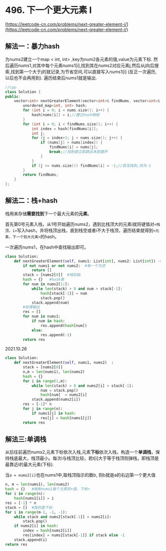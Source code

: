 # 496. 下一个更大元素 I

[https://leetcode-cn.com/problems/next-greater-element-i/](https://leetcode-cn.com/problems/next-greater-element-i/)

## 解法一：暴力hash

为nums2建立一个map &lt; int, int&gt; ,key为num2各元素的值,value为元素下标. 然后遍历nums1,对其中每个元素nums1\[i\],找到其在nums2对应元素j,然后从j向后搜索,找到第一个大于j的就记录,为节省空间,可以直接写入nums1\[i\] \(反正一次遍历,以后也不会再用到\). 遍历结束后nums1就是输出.

```cpp
//cpp
class Solution {
public:
    vector<int> nextGreaterElement(vector<int>& findNums, vector<int>& nums) {
        unordered_map<int, int> hash;
        for (int i = 0; i < nums.size(); i++) {
            hash[nums[i]] = i;//建立hash映射
        }
        for (int i = 0; i < findNums.size(); i++) {
            int index = hash[findNums[i]];
            int j;
            for (j = index+1; j < nums.size(); j++) {
                if (nums[j] > nums[index]) {
                    findNums[i] = nums[j];
                    break;//找到就立即跳出本层循环
                }                
            }
            if (j >= nums.size()) findNums[i] = -1;//若没找到,则为-1
        }
        return findNums;
    }
};
```

## 解法二：栈+hash

栈用来存储**需要找到**下一个最大元素的**元素**。

首先第0号元素入栈，从1号开始遍历nums2，遇到比栈顶大的元素i就将键值对`<栈顶，i>`写入hash，并将栈顶出栈，直到栈空或者i不大于栈顶，遍历结束就得到`<元素，下一个较大元素>`的hash。

一次遍历nums1，在hash中查找输出即可。

```python
class Solution:
    def nextGreaterElement(self, nums1: List[int], nums2: List[int]) -> List[int]:
        if not nums1 or not nums2:  #有一个为空
            return []
        stack = [nums2[0]]  #栈初始
        hash = {}   #hash表
        for num in nums2[1:]:
            while len(stack) > 0 and num > stack[-1]:
                hash[stack[-1]] = num
                stack.pop()
            stack.append(num)
        #处理输出
        res = []
        for num in nums1:
            if num in hash:
                res.append(hash[num])
            else:
                res.append(-1)
        return res
```

2021.10.26

```python
class Solution:
    def nextGreaterElement(self, nums1, nums2)  :
        stack = [nums2[0]]
        n,m = len(nums1), len(nums2)
        hash = {}
        for i in range(1,m):
            while len(stack) > 0 and nums2[i] > stack[-1]:
                num = stack.pop()
                hash[num]  = nums2[i]
            stack.append(nums2[i])
        res = [-1]* n
        for j in range(n):
            if nums1[j] in hash:
                res[j] = hash[nums1[j]]
        return res
```



## 解法三:单调栈

从后往前遍历nums2,元素下标依次入栈,元素**下标**依次入栈，构造一个**单调栈**，保持栈底最大，栈顶最小。每次i与栈顶比较，若t[i]大于等于栈顶则弹栈，即栈顶是最靠近i的最大元素(下标).

当`a = nums2[i]`也在nums1中,取栈顶指示的数b, 则b就是a的右边第一个更大值

```python
n, m = len(nums1), len(nums2)
hash = {}   #映射nums1每个元素的<值，下标>
for i in range(n):
    hash[nums1[i]] = i
res = [-1] * n
stack = []  #放的是下标
for i in range(m-1, -1, -1):
    while stack and nums2[stack[-1]] < nums2[i]:
        stack.pop()
    if nums2[i] in hash:
        index = hash[nums2[i]]
        res[index] = nums2[stack[-1]] if stack else -1
    stack.append(i)
return res
```
